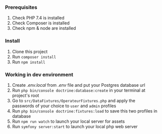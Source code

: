 ### Prerequisites

1. Check PHP 7.4 is installed
2. Check Composer is installed
3. Check npm & node are installed

### Install

1. Clone this project
2. Run `composer install`
3. Run `npm install`

### Working in dev environment

1. Create *.env.local* from *.env* file and put your Postgres database url
2. Run `php bin/console doctrine:database:create` in your terminal at project's root
3. Go to `src/DataFixtures/OperateurFixtures.php` and apply the passwords of your choice to `user` and `admin` profiles
4. Run `php bin/console doctrine:fixtures:load` to save this two profiles in database
5. Run `npm run watch` to launch your local server for assets
6. Run `symfony server:start` to launch your local php web server

